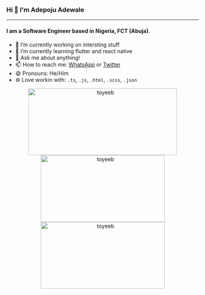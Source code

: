 
<!--
**AdepojuToyeeb/AdepojuToyeeb** is a ✨ _special_ ✨ repository because its `README.md` (this file) appears on your GitHub profile.

Here are some ideas to get you started:

- 🔭 I’m currently working on ...
- 🌱 I’m currently learning ...
- 👯 I’m looking to collaborate on ...
- 🤔 I’m looking for help with ...
- 💬 Ask me about ...
- 📫 How to reach me: ...
- 😄 Pronouns: ...
- ⚡ Fun fact: ...
-->

### Hi 👋 I'm Adepoju Adewale
---

#### I am a Software Engineer based in Nigeria, FCT (Abuja).

- 🔭 I’m currently working on intersting stuff
- 🌱 I’m currently learning flutter and react native
- 💬 Ask me about anything!
- 📫 How to reach me: <a href="https://wa.me/08112213729">WhatsApp</a> or <a href="https://twitter.com/_tweeby">Twitter</a>
- 😄 Pronouns: He/Him
- ⚙️ Love workin with: `.ts`, `.js`, `.html`, `.scss`, `.json`


<div align="center">
  <a href="https://github.com/anuraghazra/github-readme-stats" title="Go to Source">
    <img
      align="center"
      height="175"
      width="390"
    src="github-readme-stats-dq3f5r98u-adepojutoyeeb.vercel.app?username=AdepojuToyeeb&show_icons=true&locale=en&theme=merko"
      alt="toyeeb"
    />
  </a>
  <a href="https://github.com/anuraghazra/github-readme-stats">
    <img
      width="325"
      height="175"
      align="center"
      src="https://github-readme-stats.vercel.app/api/top-langs?username=AdepojuToyeeb&show_icons=true&locale=en&layout=compact&theme=merko"
      alt="toyeeb"
    />
  </a>
    <a href="https://github.com/anuraghazra/github-readme-stats">
    <img
      width="325"
      height="175"
      align="center"
     src="https://github-readme-streak-stats.herokuapp.com/?user=AdepojuToyeeb&theme=merko"
    alt="toyeeb"
    />
  </a>
</div>

